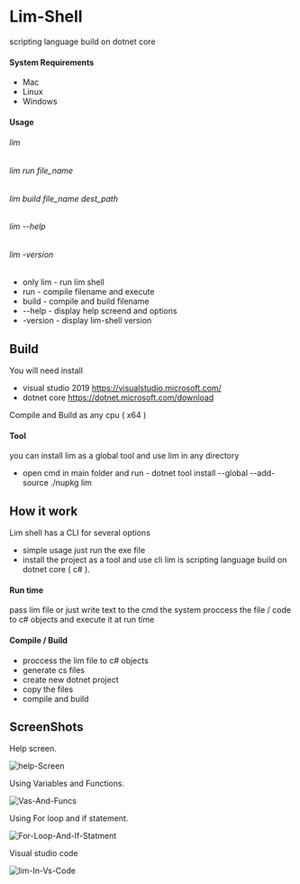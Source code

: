 # Lim-Shell
scripting language build on dotnet core

#### System Requirements

+ Mac
+ Linux
+ Windows

#### Usage

###### lim 
###### lim run file_name
###### lim build file_name dest_path
###### lim --help
###### lim -version
* only lim  - run lim shell
* run 	    - compile filename and execute
* build     - compile and build filename
* --help    - display help screend and options
* -version  - display lim-shell version

## Build
You will need install
+ visual studio 2019 https://visualstudio.microsoft.com/
+ dotnet core https://dotnet.microsoft.com/download

Compile and Build as any cpu ( x64 )

#### Tool
you can install lim as a global tool and use lim in any directory
* open cmd in main folder and run - dotnet tool install --global --add-source ./nupkg lim

## How it work
Lim shell has a CLI for several options
+ simple usage just run the exe file
+ install the project as a tool and use cli
lim is scripting language build on dotnet core ( c# ).

#### Run time 
pass lim file or just write text to the cmd
the system proccess the file / code
to c# objects and execute it at run time

#### Compile / Build 

+ proccess the lim file to c# objects
+ generate cs files
+ create new dotnet project
+ copy the files
+ compile and build

## ScreenShots

Help screen.

<img src="https://i.ibb.co/kxsCdrW/help-Screen.png" alt="help-Screen" border="0">

Using Variables and Functions.

<img src="https://i.ibb.co/MPHWNVR/Vas-And-Funcs.png" alt="Vas-And-Funcs" border="0">

Using For loop and if statement.

<img src="https://i.ibb.co/nP91b5M/For-Loop-And-If-Statment.png" alt="For-Loop-And-If-Statment" border="0">

Visual studio code

<img src="https://i.ibb.co/k8d1vp1/lim-In-Vs-Code.png" alt="lim-In-Vs-Code" border="0">
